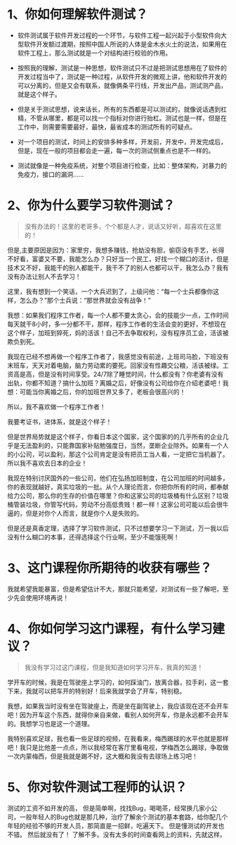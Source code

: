 # 1、你如何理解软件测试？

* 软件测试属于软件开发过程的一个环节，与软件工程一起兴起于小型软件向大型软件开发额过渡期，按照中国人所说的人体是金木水火土的说法，如果用在软件工程上，那么测试就是一个对结构进行校验的作用。

* 按照我的理解，测试是一种思想，软件测试只不过是把测试思想用在了软件的开发过程当中了，测试是一种过程，从软件开发的微观上讲，他和软件开发的可以分离的，但是又会有联系，就像俩条平行线，开发出产品，测试测产品，就是这个样子。

* 但是关于测试思想，说来话长，所有的东西都是可以测试的，就像说话遇到杠精，不管从哪里，都是可以找一个指标对你进行抬杠。测试也是一样，但是在工作中，则需要需要最好，最快，最省成本的测试所有的可疑点。

* 对一个项目的测试，时间上的安排多种多样，开发前，开发中，开发完成后，但是，现在一般的项目都会走一遍，每一次的测试侧重点也是不一样的。

* 测试就像是一种免疫系统，对整个项目进行检查，比如：整体架构，对暴力的免疫力，接口的漏洞……

# 2、你为什么要学习软件测试？
> 没有办法的！这里的老哥多，个个都是人才，说话又好听，超喜欢在这里的！

但是,主要原因是因为：家里穷，我想多赚钱，抢劫没有胆，偷窃没有手艺，长得不好看，富婆又不要，我能怎么办？只好当一个民工，好找一个糊口的活计，但是技术又不好，我能干的别人都能干，我干不了的别人也都可以干，我怎么办？我有没有办法让别人不去学习！

这里，我有想到一个笑话，一个大兵迟到了，上级问他：“每一个士兵都像你这样，怎么办？”那个士兵说：“那世界就会没有战争！”

我想：如果我们程序工作者，每一个人都不要太贪心，会的技能少一点，工作时间每天就干8小时，多一分都不干，那样，程序工作者的生活会变的更好，不想现在这个样子，加班到猝死，妈的活该！自己不去争取权利，没有程序员工会，活该被欺负到死。

我现在已经不想再做一个程序工作者了，我感觉没有前途，上班司马脸，下班没有末班车，天天对着电脑，脑力劳动累的要死。回家没有性趣交公粮，活该被绿。工资高是高，但是没有时间享受。24/7除了睡觉时间，什么都没有？你老婆有没有出轨，你都不知道？搞什么加班？离婚之后，好像没有公司给你在介绍老婆吧！我想：可能当你离婚之后，你的加班世界又多了，老板会很高兴的！

所以，我不喜欢做一个程序工作者！

我要考证书，进体系，就是这个样子！

但是世界局势就是这个样子，你看日本这个国家，这个国家的的几乎所有的企业几乎是无法盈利的，只能靠国家补贴勉强度日，当然，垄断企业除外。如果有一个人的小公司，可以盈利，那这个公司肯定是没有把员工当人看，一定把它当机器了。所以我不喜欢去日本的企业！

我现在特别讨厌国外的一些公司，他们在弘扬加班制度，在公司加班的时间越多，你的表现就越好，真实垃圾的一批。从个人理论而言，你把你所有的时间，都奉献给力公司，那么你的生存的价值在哪里？你和这家公司的垃圾桶有什么区别？垃圾桶管装垃圾，你管写代码，劳动不分高低贵贱！都一样！这家公司可能以后会很牛逼的，但是对你个人而言，就是你个人是失败的。

但是还是真香定理，选择了学习软件测试，只不过想要学习一下测试，万一我以后没有什么糊口的本事，还得选择这个行业啊，至少不能饿死啊！

# 3、这门课程你所期待的收获有哪些？

我就希望我能暴富，但是希望估计不大，那就只能希望，对测试有一些了解吧，至少先会使用环境再说！

# 4、你如何学习这门课程，有什么学习建议？

> 我没有学习过这门课程，但是我知道如何学习开车，我真的知道！

学开车的时候，我是在驾驶座上学习的，如何踩油门，放离合器，拉手刹，这一套下来，我就可以把车开的特别好！后来我就学会了开车，特别稳。

我想，如果我当时没有坐在驾驶座上，而是坐在副驾驶上，我应该现在还不会开车吧！因为开车这个东西，就得你亲自来做，看别人如何开车，你是永远都不会开车的。我想学习也是这一个道理。

我特别喜欢足球，我也看一些足球的视频，在我看来，梅西踢球的水平也就是那样吧！我只是比他差一点点，所以我经常在客厅里看电视，学梅西怎么踢球，争取做一次内蒙梅西，但是我就是踢不好，这大概和我没有去球场上练习吧！

# 5、你对软件测试工程师的认识？

测试的工资不如开发的高，
但是简单啊，找找Bug，喝喝茶，经常换几家小公司，一般年轻人的Bug也就是那几种，治疗了解余个测试的基本套路，给你配几个年轻的经验不够的开发人员，那简直是一招鲜，吃遍天下。
但是懂测试的开发也不错。
然后就没有了！
了解不多。没有太多的时间查看网上的资料，先就这样。